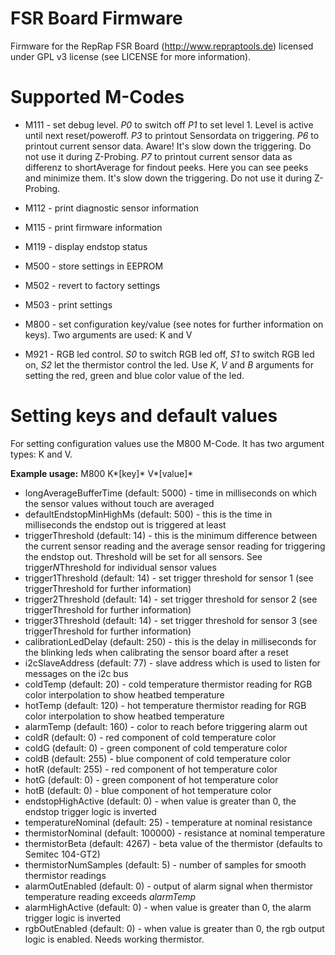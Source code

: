 # FSR Board Firmware
Firmware for the RepRap FSR Board (http://www.repraptools.de) licensed under GPL v3 license (see LICENSE for more information).

# Supported M-Codes
* M111 - set debug level. 
   *P0* to switch off
   *P1* to set level 1. Level is active until next reset/poweroff.
   *P3* to printout Sensordata on triggering. 
   *P6* to printout current sensor data. Aware! It's slow down the triggering. Do not use it during Z-Probing.
   *P7* to printout current sensor data as differenz to shortAverage for findout peeks. Here you can see peeks    and minimize them. It's slow down the triggering. Do not use it during Z-Probing.

* M112 - print diagnostic sensor information
* M115 - print firmware information
* M119 - display endstop status
* M500 - store settings in EEPROM
* M502 - revert to factory settings
* M503 - print settings
* M800 - set configuration key/value (see notes for further information on keys). Two arguments are used: K and V
* M921 - RGB led control. *S0* to switch RGB led off, *S1* to switch RGB led on, *S2* let the thermistor control the led. Use *K*, *V* and *B* arguments for setting the red, green and blue color value of the led.

# Setting keys and default values
For setting configuration values use the M800 M-Code. It has two argument types: K and V.

**Example usage:** M800 K*[key]* V*[value]*

* longAverageBufferTime (default: 5000) - time in milliseconds on which the sensor values without touch are averaged
* defaultEndstopMinHighMs (default: 500) - this is the time in milliseconds the endstop out is triggered at least
* triggerThreshold (default: 14) - this is the minimum difference between the current sensor reading and the average sensor reading for triggering the endstop out. Threshold will be set for all sensors. See trigger*N*Threshold for individual sensor values
* trigger1Threshold (default: 14) - set trigger threshold for sensor 1 (see triggerThreshold for further information)
* trigger2Threshold (default: 14) - set trigger threshold for sensor 2 (see triggerThreshold for further information)
* trigger3Threshold (default: 14) - set trigger threshold for sensor 3 (see triggerThreshold for further information)
* calibrationLedDelay (default: 250) - this is the delay in milliseconds for the blinking leds when calibrating the sensor board after a reset
* i2cSlaveAddress (default: 77) - slave address which is used to listen for messages on the i2c bus
* coldTemp (default: 20) - cold temperature thermistor reading for RGB color interpolation to show heatbed temperature
* hotTemp (default: 120) - hot temperature thermistor reading for RGB color interpolation to show heatbed temperature
* alarmTemp (default: 160) - color to reach before triggering alarm out
* coldR (default: 0) - red component of cold temperature color
* coldG (default: 0) - green component of cold temperature color
* coldB (default: 255) - blue component of cold temperature color
* hotR (default: 255) - red component of hot temperature color
* hotG (default: 0) - green component of hot temperature color
* hotB (default: 0) - blue component of hot temperature color
* endstopHighActive (default: 0) - when value is greater than 0, the endstop trigger logic is inverted
* temperatureNominal (default: 25) - temperature at nominal resistance
* thermistorNominal (default: 100000) - resistance at nominal temperature
* thermistorBeta (default: 4267) - beta value of the thermistor (defaults to Semitec 104-GT2)
* thermistorNumSamples (default: 5) - number of samples for smooth thermistor readings
* alarmOutEnabled (default: 0) - output of alarm signal when thermistor temperature reading exceeds *alarmTemp*
* alarmHighActive (default: 0) - when value is greater than 0, the alarm trigger logic is inverted
* rgbOutEnabled (default: 0) - when value is greater than 0, the rgb output logic is enabled. Needs working thermistor.



